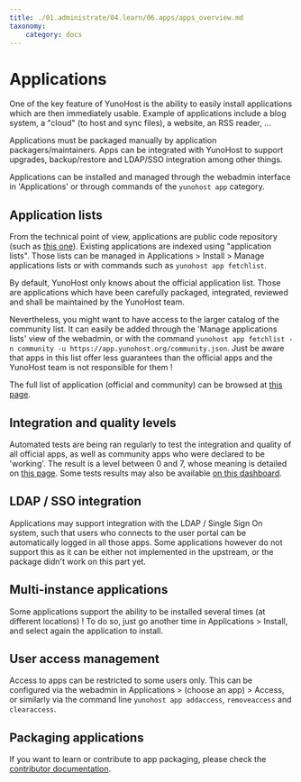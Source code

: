 ```yaml
---
title: ./01.administrate/04.learn/06.apps/apps_overview.md
taxonomy:
    category: docs
---
```

Applications
============

One of the key feature of YunoHost is the ability to easily install applications which are then immediately usable. Example of applications include a blog system, a "cloud" (to host and sync files), a website, an RSS reader, ...

Applications must be packaged manually by application packagers/maintainers. Apps can be integrated with YunoHost to support upgrades, backup/restore and LDAP/SSO integration among other things.

Applications can be installed and managed through the webadmin interface in 'Applications' or through commands of the `yunohost app` category.

Application lists
-----------------

From the technical point of view, applications are public code repository (such as [this one](https://github.com/YunoHost-Apps/wordpress_ynh)). Existing applications are indexed using "application lists". Those lists can be managed in Applications > Install > Manage applications lists or with commands such as `yunohost app fetchlist`.

By default, YunoHost only knows about the official application list. Those are applications which have been carefully packaged, integrated, reviewed and shall be maintained by the YunoHost team. 

Nevertheless, you might want to have access to the larger catalog of the community list. It can easily be added through the 'Manage applications lists' view of the webadmin, or with the command `yunohost app fetchlist -n community -u https://app.yunohost.org/community.json`. Just be aware that apps in this list offer less guarantees than the official apps and the YunoHost team is not responsible for them !

The full list of application (official and community) can be browsed at [this page](/apps).

Integration and quality levels
------------------------------

Automated tests are being ran regularly to test the integration and quality of all official apps, as well as community apps who were declared to be 'working'. The result is a level between 0 and 7, whose meaning is detailed on [this page](/packaging_apps_levels_fr). Some tests results may also be available [on this dashboard](https://dash.yunohost.org/appci/branch/stable).

LDAP / SSO integration
----------------------

Applications may support integration with the LDAP / Single Sign On system, such that users who connects to the user portal can be automatically logged in all those apps. Some applications however do not support this as it can be either not implemented in the upstream, or the package didn't work on this part yet.

Multi-instance applications
---------------------------

Some applications support the ability to be installed several times (at different locations) ! To do so, just go another time in Applications > Install, and select again the application to install.


User access management
----------------------

Access to apps can be restricted to some users only. This can be configured via the webadmin in Applications > (choose an app) > Access, or similarly via the command line `yunohost app addaccess`, `removeaccess` and `clearaccess`.

Packaging applications 
----------------------

If you want to learn or contribute to app packaging, please check the [contributor documentation](contributordoc). 
